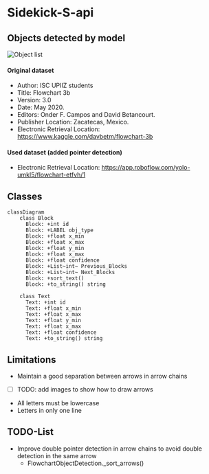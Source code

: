 # Sidekick-S-api

## Objects detected by model
![Object list](https://raw.githubusercontent.com/dbetm/handwritten-flowchart-with-cnn/master/model/set_shapes.png)
#### Original dataset
- Author: ISC UPIIZ students
- Title: Flowchart 3b
- Version: 3.0
- Date: May 2020.
- Editors: Onder F. Campos and David Betancourt.
- Publisher Location: Zacatecas, Mexico.
- Electronic Retrieval Location: https://www.kaggle.com/davbetm/flowchart-3b

#### Used dataset (added pointer detection)
- Electronic Retrieval Location: https://app.roboflow.com/yolo-umkl5/flowchart-etfvh/1

## Classes
```mermaid
classDiagram
    class Block
      Block: +int id
      Block: +LABEL obj_type
      Block: +float x_min
      Block: +float x_max
      Block: +float y_min
      Block: +float x_max
      Block: +float confidence
      Block: +List~int~ Previous_Blocks
      Block: +List~int~ Next_Blocks
      Block: +sort_text()
      Block: +to_string() string
      
    class Text
      Text: +int id
      Text: +float x_min
      Text: +float x_max
      Text: +float y_min
      Text: +float x_max
      Text: +float confidence
      Text: +to_string() string

```

## Limitations
- Maintain a good separation between arrows in arrow chains
- [ ] TODO: add images to show how to draw arrows
- All letters must be lowercase
- Letters in only one line

## TODO-List
- Improve double pointer detection in arrow chains to avoid double detection in the same arrow
  - FlowchartObjectDetection._sort_arrows()